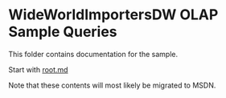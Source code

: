 # WideWorldImportersDW OLAP Sample Queries

This folder contains documentation for the sample.

Start with [root.md](root.md)

Note that these contents will most likely be migrated to MSDN.
